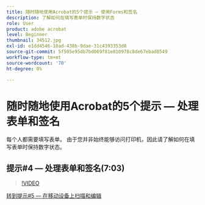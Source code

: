 ```yaml
---
title: 随时随地使用Acrobat的5个提示 — 使用Forms和签名
description: 了解如何在填写表单时保持数字状态
role: User
product: adobe acrobat
level: Beginner
thumbnail: 34512.jpg
exl-id: e1dd4546-10ad-438b-9dae-31c4393353d8
source-git-commit: 5f505e95db7bd069f81e810978c8de67ebad0549
workflow-type: tm+mt
source-wordcount: '70'
ht-degree: 0%

---
```


# 随时随地使用Acrobat的5个提示 — 处理表单和签名

每个人都需要填写表单。 由于您并非始终能够访问打印机，因此请了解如何在填写表单时保持数字状态。

## 提示#4 — 处理表单和签名(7:03)

>[!VIDEO](https://video.tv.adobe.com/v/34512?hidetitle=true)

[转到提示#5 — 在移动设备上扫描和编辑](scan-and-edit-on-mobile.md)